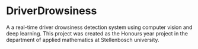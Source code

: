 # DriverDrowsiness
A a real-time driver drowsiness detection system using computer vision and deep learning. This project was created as the Honours year project in the department of applied mathematics at Stellenbosch university.
